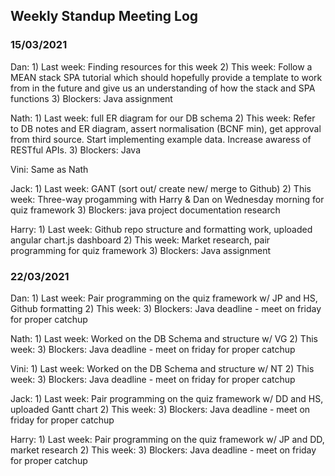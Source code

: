 ## Weekly Standup Meeting Log

### 15/03/2021

Dan:   1) Last week: Finding resources for this week 2) This week: Follow a MEAN stack SPA tutorial which should hopefully provide a template to work from in the future and give us an understanding of how the stack and SPA functions 3) Blockers: Java assignment

Nath:  1) Last week: full ER diagram for our DB schema 2) This week: Refer to DB notes and ER diagram, assert normalisation (BCNF min), get approval from third source. Start implementing example data. Increase awaress of RESTful APIs. 3) Blockers: Java

Vini: Same as Nath

Jack:  1) Last week: GANT (sort out/ create new/ merge to Github) 2) This week: Three-way progamming with Harry & Dan on Wednesday morning for quiz framework 3) Blockers: java project documentation research

Harry: 1) Last week: Github repo structure and formatting work, uploaded angular chart.js dashboard 2) This week: Market research, pair programming for quiz framework 3) Blockers: Java assignment

### 22/03/2021

Dan:   1) Last week: Pair programming on the quiz framework w/ JP and HS, Github formatting 2) This week:  3) Blockers: Java deadline - meet on friday for proper catchup

Nath:  1) Last week: Worked on the DB Schema and structure w/ VG 2) This week:  3) Blockers: Java deadline - meet on friday for proper catchup

Vini:  1) Last week: Worked on the DB Schema and structure w/ NT 2) This week:  3) Blockers: Java deadline - meet on friday for proper catchup

Jack:  1) Last week: Pair programming on the quiz framework w/ DD and HS, uploaded Gantt chart 2) This week:  3) Blockers: Java deadline - meet on friday for proper catchup

Harry: 1) Last week: Pair programming on the quiz framework w/ JP and DD, market research 2) This week:  3) Blockers: Java deadline - meet on friday for proper catchup
